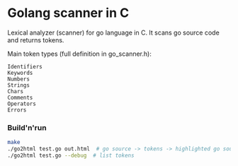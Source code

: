 # Golang scanner in C

Lexical analyzer (scanner) for go language in C. It scans go source code and returns tokens.

Main token types (full definition in go\_scanner.h):
```
Identifiers
Keywords
Numbers
Strings
Chars
Comments
Operators
Errors
```

### Build'n'run
```bash
make
./go2html test.go out.html  # go source -> tokens -> highlighted go source
./go2html test.go --debug  # list tokens
```
